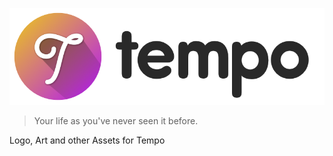 ![Tempo](./logo/v3/full-dark/passion-round@0.5x.png)

> Your life as you've never seen it before.

Logo, Art and other Assets for Tempo
